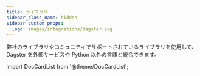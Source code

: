 ```yaml
---
title: ライブラリ
sidebar_class_name: hidden
sidebar_custom_props:
  logo: images/integrations/dagster.svg
---
```


弊社のライブラリやコミュニティでサポートされているライブラリを使用して、Dagster を外部サービスや Python 以外の言語と統合できます。

import DocCardList from '@theme/DocCardList';

<DocCardList />
